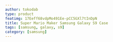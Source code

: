 ```yaml
---
author: tokodab
type: product
featimg: 17Eeff68vdpMo491Ee-pCC5GXl7tInDpN
title: Super Mario Maker Samsung Galaxy S9 Case
tags: [samsung, galaxy, s9]
category: [samsung]
---
```

